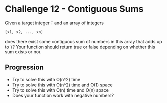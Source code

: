 # Challenge 12 - Contiguous Sums

Given a target integer `T` and an array of integers

```python
[x1, x2, ..., xn]
```

does there exist some contiguous sum of numbers in this array that
adds up to `T`? Your function should return true or false depending
on whether this sum exists or not.

## Progression

- Try to solve this with O(n^2) time
- Try to solve this with O(n^2) time and O(1) space
- Try to solve this with O(n) time and O(n) space
- Does your function work with negative numbers?
